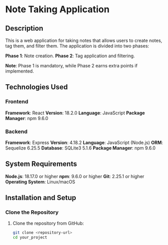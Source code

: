# Note Taking Application

## Description

This is a web application for taking notes that allows users to create notes, tag them, and filter them. The application is divided into two phases:

**Phase 1**: Note creation.
**Phase 2**: Tag application and filtering.

**Note**: Phase 1 is mandatory, while Phase 2 earns extra points if implemented.

## Technologies Used

### Frontend

**Framework**: React
**Version**: 18.2.0
**Language**: JavaScript
**Package Manager**: npm 9.6.0

### Backend

**Framework**: Express
**Version**: 4.18.2
**Language**: JavaScript (Node.js)
**ORM**: Sequelize 6.25.5
**Database**: SQLite3 5.1.6
**Package Manager**: npm 9.6.0

## System Requirements

**Node.js**: 18.17.0 or higher
**npm**: 9.6.0 or higher
**Git**: 2.25.1 or higher
**Operating System**: Linux/macOS

## Installation and Setup

### Clone the Repository

1. Clone the repository from GitHub:

   ```bash
   git clone <repository-url>
   cd your_project
   ```
